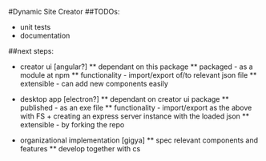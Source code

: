 #Dynamic Site Creator
##TODOs:
* unit tests
* documentation

##next steps:
* creator ui [angular?]
** dependant on this package
** packaged - as a module at npm
** functionality - import/export of/to relevant json file
** extensible - can add new components easily

* desktop app [electron?]
** dependant on creator ui package
** published - as an exe file
** functionality - import/export as the above with FS + creating an express server instance with the loaded json
** extensible - by forking the repo

* organizational implementation [gigya]
** spec relevant components and features
** develop together with cs